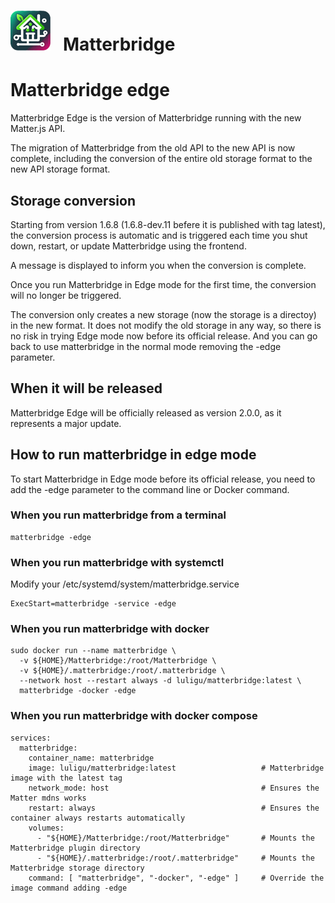 # <img src="https://github.com/Luligu/matterbridge/blob/main/frontend/public/matterbridge%2064x64.png" alt="Matterbridge Logo" width="64px" height="64px">&nbsp;&nbsp;&nbsp;Matterbridge

# Matterbridge edge

Matterbridge Edge is the version of Matterbridge running with the new Matter.js API.

The migration of Matterbridge from the old API to the new API is now complete, including the conversion of the entire old storage format to the new API storage format.

## Storage conversion

Starting from version 1.6.8 (1.6.8-dev.11 befere it is published with tag latest), the conversion process is automatic and is triggered each time you shut down, restart, or update Matterbridge using the frontend.

A message is displayed to inform you when the conversion is complete.

Once you run Matterbridge in Edge mode for the first time, the conversion will no longer be triggered.

The conversion only creates a new storage (now the storage is a directoy) in the new format. It does not modify the old storage in any way, so there is no risk in trying Edge mode now before its official release. And you can go back to use matterbridge in the normal mode removing the -edge parameter.

## When it will be released

Matterbridge Edge will be officially released as version 2.0.0, as it represents a major update.

## How to run matterbridge in edge mode 

To start Matterbridge in Edge mode before its official release, you need to add the -edge parameter to the command line or Docker command.

### When you run matterbridge from a terminal

```
matterbridge -edge
```

### When you run matterbridge with systemctl

Modify your /etc/systemd/system/matterbridge.service

```
ExecStart=matterbridge -service -edge
```

### When you run matterbridge with docker

```
sudo docker run --name matterbridge \
  -v ${HOME}/Matterbridge:/root/Matterbridge \
  -v ${HOME}/.matterbridge:/root/.matterbridge \
  --network host --restart always -d luligu/matterbridge:latest \
  matterbridge -docker -edge
```

### When you run matterbridge with docker compose

```
services:
  matterbridge:
    container_name: matterbridge
    image: luligu/matterbridge:latest                   # Matterbridge image with the latest tag
    network_mode: host                                  # Ensures the Matter mdns works
    restart: always                                     # Ensures the container always restarts automatically
    volumes:
      - "${HOME}/Matterbridge:/root/Matterbridge"       # Mounts the Matterbridge plugin directory
      - "${HOME}/.matterbridge:/root/.matterbridge"     # Mounts the Matterbridge storage directory
    command: [ "matterbridge", "-docker", "-edge" ]     # Override the image command adding -edge
```